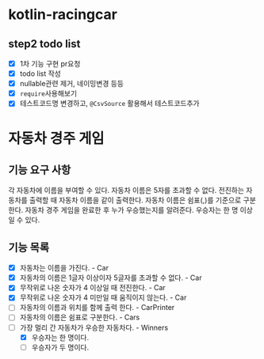 # kotlin-racingcar

## step2 todo list
* [x] 1차 기능 구현 pr요청
* [x] todo list 작성
* [x] nullable관련 제거, 네이밍변경 등등
* [x] `require`사용해보기
* [x] 테스트코드명 변경하고, `@CsvSource` 활용해서 테스트코드추가

# 자동차 경주 게임

## 기능 요구 사항
각 자동차에 이름을 부여할 수 있다. 자동차 이름은 5자를 초과할 수 없다.
전진하는 자동차를 출력할 때 자동차 이름을 같이 출력한다.
자동차 이름은 쉼표(,)를 기준으로 구분한다.
자동차 경주 게임을 완료한 후 누가 우승했는지를 알려준다. 우승자는 한 명 이상일 수 있다.

## 기능 목록
- [x] 자동차는 이름을 가진다. - Car
- [x] 자동차의 이름은 1글자 이상이자 5글자를 초과할 수 없다. - Car
- [x] 무작위로 나온 숫자가 4 이상일 때 전진한다. - Car
- [x] 무작위로 나온 숫자가 4 미만일 때 움직이지 않는다. - Car
- [ ] 자동차의 이름과 위치를 함께 출력 한다. - CarPrinter
- [ ] 자동차의 이름은 쉼표로 구분한다. - Cars
- [ ] 가장 멀리 간 자동차가 우승한 자동차다. - Winners
  - [x] 우승자는 한 명이다.
  - [ ] 우승자가 두 명이다.
